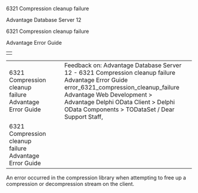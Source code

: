 6321 Compression cleanup failure




Advantage Database Server 12  

6321 Compression cleanup failure

Advantage Error Guide

|  |
| --- |
|  |

|  |  |  |  |  |
| --- | --- | --- | --- | --- |
| 6321 Compression cleanup failure  Advantage Error Guide |  |  | Feedback on: Advantage Database Server 12 - 6321 Compression cleanup failure Advantage Error Guide error\_6321\_compression\_cleanup\_failure Advantage Web Development > Advantage Delphi OData Client > Delphi OData Components > TODataSet / Dear Support Staff, |  |
| 6321 Compression cleanup failure  Advantage Error Guide |  |  |  |  |

An error occurred in the compression library when attempting to free up a compression or decompression stream on the client.